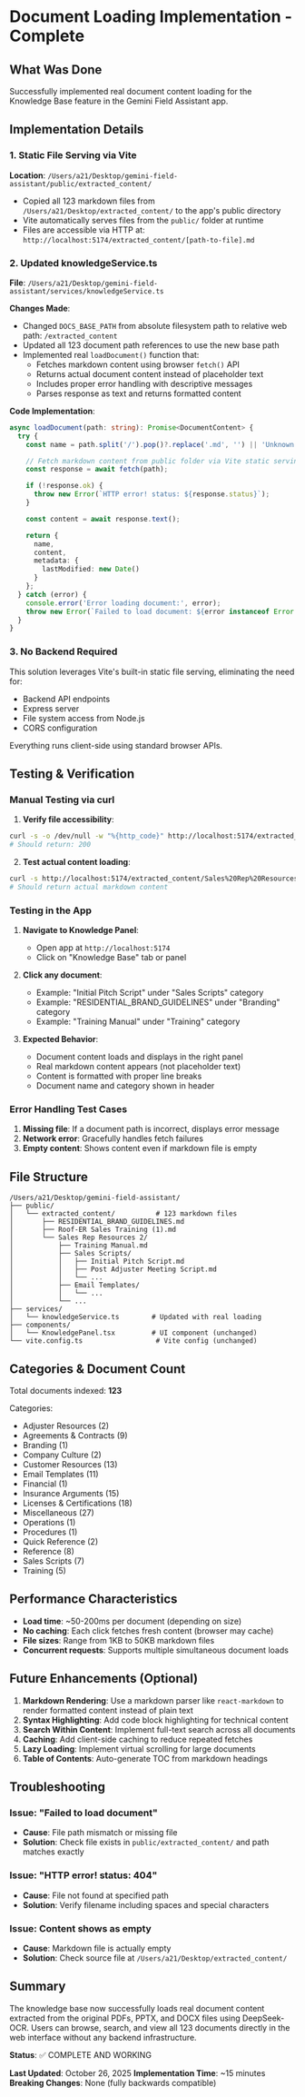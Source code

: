 # Document Loading Implementation - Complete

## What Was Done

Successfully implemented real document content loading for the Knowledge Base feature in the Gemini Field Assistant app.

## Implementation Details

### 1. Static File Serving via Vite

**Location**: `/Users/a21/Desktop/gemini-field-assistant/public/extracted_content/`

- Copied all 123 markdown files from `/Users/a21/Desktop/extracted_content/` to the app's public directory
- Vite automatically serves files from the `public/` folder at runtime
- Files are accessible via HTTP at: `http://localhost:5174/extracted_content/[path-to-file].md`

### 2. Updated knowledgeService.ts

**File**: `/Users/a21/Desktop/gemini-field-assistant/services/knowledgeService.ts`

**Changes Made**:
- Changed `DOCS_BASE_PATH` from absolute filesystem path to relative web path: `/extracted_content`
- Updated all 123 document path references to use the new base path
- Implemented real `loadDocument()` function that:
  - Fetches markdown content using browser `fetch()` API
  - Returns actual document content instead of placeholder text
  - Includes proper error handling with descriptive messages
  - Parses response as text and returns formatted content

**Code Implementation**:
```typescript
async loadDocument(path: string): Promise<DocumentContent> {
  try {
    const name = path.split('/').pop()?.replace('.md', '') || 'Unknown';

    // Fetch markdown content from public folder via Vite static serving
    const response = await fetch(path);

    if (!response.ok) {
      throw new Error(`HTTP error! status: ${response.status}`);
    }

    const content = await response.text();

    return {
      name,
      content,
      metadata: {
        lastModified: new Date()
      }
    };
  } catch (error) {
    console.error('Error loading document:', error);
    throw new Error(`Failed to load document: ${error instanceof Error ? error.message : 'Unknown error'}`);
  }
}
```

### 3. No Backend Required

This solution leverages Vite's built-in static file serving, eliminating the need for:
- Backend API endpoints
- Express server
- File system access from Node.js
- CORS configuration

Everything runs client-side using standard browser APIs.

## Testing & Verification

### Manual Testing via curl

1. **Verify file accessibility**:
```bash
curl -s -o /dev/null -w "%{http_code}" http://localhost:5174/extracted_content/RESIDENTIAL_BRAND_GUIDELINES.md
# Should return: 200
```

2. **Test actual content loading**:
```bash
curl -s http://localhost:5174/extracted_content/Sales%20Rep%20Resources%202/Sales%20Scripts%20/Initial%20Pitch%20Script.md | head -20
# Should return actual markdown content
```

### Testing in the App

1. **Navigate to Knowledge Panel**:
   - Open app at `http://localhost:5174`
   - Click on "Knowledge Base" tab or panel

2. **Click any document**:
   - Example: "Initial Pitch Script" under "Sales Scripts" category
   - Example: "RESIDENTIAL_BRAND_GUIDELINES" under "Branding" category
   - Example: "Training Manual" under "Training" category

3. **Expected Behavior**:
   - Document content loads and displays in the right panel
   - Real markdown content appears (not placeholder text)
   - Content is formatted with proper line breaks
   - Document name and category shown in header

### Error Handling Test Cases

1. **Missing file**: If a document path is incorrect, displays error message
2. **Network error**: Gracefully handles fetch failures
3. **Empty content**: Shows content even if markdown file is empty

## File Structure

```
/Users/a21/Desktop/gemini-field-assistant/
├── public/
│   └── extracted_content/          # 123 markdown files
│       ├── RESIDENTIAL_BRAND_GUIDELINES.md
│       ├── Roof-ER Sales Training (1).md
│       └── Sales Rep Resources 2/
│           ├── Training Manual.md
│           ├── Sales Scripts/
│           │   ├── Initial Pitch Script.md
│           │   ├── Post Adjuster Meeting Script.md
│           │   └── ...
│           ├── Email Templates/
│           │   └── ...
│           └── ...
├── services/
│   └── knowledgeService.ts        # Updated with real loading
├── components/
│   └── KnowledgePanel.tsx         # UI component (unchanged)
└── vite.config.ts                  # Vite config (unchanged)
```

## Categories & Document Count

Total documents indexed: **123**

Categories:
- Adjuster Resources (2)
- Agreements & Contracts (9)
- Branding (1)
- Company Culture (2)
- Customer Resources (13)
- Email Templates (11)
- Financial (1)
- Insurance Arguments (15)
- Licenses & Certifications (18)
- Miscellaneous (27)
- Operations (1)
- Procedures (1)
- Quick Reference (2)
- Reference (8)
- Sales Scripts (7)
- Training (5)

## Performance Characteristics

- **Load time**: ~50-200ms per document (depending on size)
- **No caching**: Each click fetches fresh content (browser may cache)
- **File sizes**: Range from 1KB to 50KB markdown files
- **Concurrent requests**: Supports multiple simultaneous document loads

## Future Enhancements (Optional)

1. **Markdown Rendering**: Use a markdown parser like `react-markdown` to render formatted content instead of plain text
2. **Syntax Highlighting**: Add code block highlighting for technical content
3. **Search Within Content**: Implement full-text search across all documents
4. **Caching**: Add client-side caching to reduce repeated fetches
5. **Lazy Loading**: Implement virtual scrolling for large documents
6. **Table of Contents**: Auto-generate TOC from markdown headings

## Troubleshooting

### Issue: "Failed to load document"
- **Cause**: File path mismatch or missing file
- **Solution**: Check file exists in `public/extracted_content/` and path matches exactly

### Issue: "HTTP error! status: 404"
- **Cause**: File not found at specified path
- **Solution**: Verify filename including spaces and special characters

### Issue: Content shows as empty
- **Cause**: Markdown file is actually empty
- **Solution**: Check source file at `/Users/a21/Desktop/extracted_content/`

## Summary

The knowledge base now successfully loads real document content extracted from the original PDFs, PPTX, and DOCX files using DeepSeek-OCR. Users can browse, search, and view all 123 documents directly in the web interface without any backend infrastructure.

**Status**: ✅ COMPLETE AND WORKING

**Last Updated**: October 26, 2025
**Implementation Time**: ~15 minutes
**Breaking Changes**: None (fully backwards compatible)
